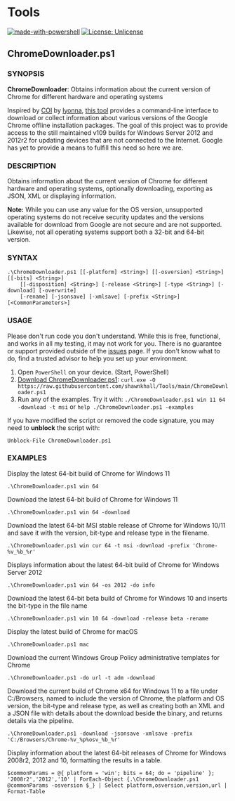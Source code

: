 # Tools

[![made-with-powershell](https://img.shields.io/badge/PowerShell-1f425f?style=plastic&logo=Powershell)](https://microsoft.com/PowerShell)
[![License: Unlicense](https://img.shields.io/badge/License-Unlicense-blueviolet.svg?style=plastic&logo=unlicense)](https://opensource.org/licenses/unlicense/)


## ChromeDownloader.ps1

### SYNOPSIS

**ChromeDownloader**: Obtains information about the current version of Chrome for different hardware and operating systems


Inspired by [COI](https://github.com/lyonna/ChromeOfflineInstallerDownloadAPI/) by [lyonna](https://github.com/lyonna/), [this tool](https://github.com/shawnkhall/Tools/blob/main/ChromeDownloader.ps1) provides a command-line interface to download or collect information about various versions of the Google Chrome offline installation packages. The goal of this project was to provide access to the still maintained v109 builds for Windows Server 2012 and 2012r2 for updating devices that are not connected to the Internet. Google has yet to provide a means to fulfill this need so here we are.


### DESCRIPTION

Obtains information about the current version of Chrome for different hardware and operating systems, optionally downloading, exporting as JSON, XML or displaying information.

**Note:** While you can use any value for the OS version, unsupported operating systems do not receive security updates and the versions available for download from Google are not secure and are not supported. Likewise, not all operating systems support both a 32-bit and 64-bit version. 

   
### SYNTAX
```
.\ChromeDownloader.ps1 [[-platform] <String>] [[-osversion] <String>] [[-bits] <String>]
    [[-disposition] <String>] [-release <String>] [-type <String>] [-download] [-overwrite] 
    [-rename] [-jsonsave] [-xmlsave] [-prefix <String>] [<CommonParameters>]
```

### USAGE

Please don't run code you don't understand. While this is free, functional, and works in all my testing, it may not work for you. There is no guarantee or support provided outside of the [issues](https://github.com/shawnkhall/Tools/issues) page. If you don't know what to do, find a trusted advisor to help you set up your environment. 

1. Open `PowerShell` on your device. (Start, PowerShell)
1. [Download ChromeDownloader.ps1](https://raw.githubusercontent.com/shawnkhall/Tools/main/ChromeDownloader.ps1):  `curl.exe -O https://raw.githubusercontent.com/shawnkhall/Tools/main/ChromeDownloader.ps1`
1. Run any of the examples. Try it with: `./ChromeDownloader.ps1 win 11 64 -download -t msi` or `help ./ChromeDownloader.ps1 -examples`

If you have modified the script or removed the code signature, you may need to **unblock** the script with:
```
Unblock-File ChromeDownloader.ps1
```


### EXAMPLES

Display the latest 64-bit build of Chrome for Windows 11
```
.\ChromeDownloader.ps1 win 64 
```

Download the latest 64-bit build of Chrome for Windows 11
```
.\ChromeDownloader.ps1 win 64 -download
```

Download the latest 64-bit MSI stable release of Chrome for Windows 10/11 and save it with the version, bit-type and release type in the filename.
```
.\ChromeDownloader.ps1 win cur 64 -t msi -download -prefix 'Chrome-%v_%b_%r'
```

Displays information about the latest 64-bit build of Chrome for Windows Server 2012
```
.\ChromeDownloader.ps1 win 64 -os 2012 -do info
```

Download the latest 64-bit beta build of Chrome for Windows 10 and inserts the bit-type in the file name
```
.\ChromeDownloader.ps1 win 10 64 -download -release beta -rename
```

Display the latest build of Chrome for macOS
```
.\ChromeDownloader.ps1 mac
```

Download the current Windows Group Policy administrative templates for Chrome
```
.\ChromeDownloader.ps1 -do url -t adm -download
```

Download the current build of Chrome x64 for Windows 11 to a file under C:/Browsers, named to include the version of Chrome, the platform and OS version, the bit-type and release type, as well as creating both an XML and a JSON file with details about the download beside the binary, and returns details via the pipeline.
```
.\ChromeDownloader.ps1 -download -jsonsave -xmlsave -prefix 'C:/Browsers/Chrome-%v_%p%osv_%b_%r'
```

Display information about the latest 64-bit releases of Chrome for Windows 2008r2, 2012 and 10, formatting the results in a table.
```
$commonParams = @{ platform = 'win'; bits = 64; do = 'pipeline' };
'2008r2','2012','10' | ForEach-Object {.\ChromeDownloader.ps1  @commonParams -osversion $_} | Select platform,osversion,version,url | Format-Table
```




